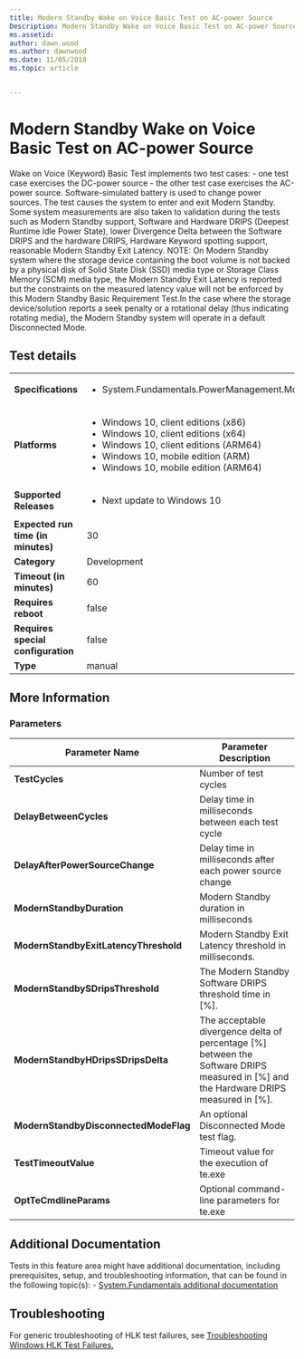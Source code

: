 ```yaml
---
title: Modern Standby Wake on Voice Basic Test on AC-power Source
Description: Modern Standby Wake on Voice Basic Test on AC-power Source
ms.assetid: 
author: dawn.wood
ms.author: dawnwood
ms.date: 11/05/2018
ms.topic: article


---
```


# Modern Standby Wake on Voice Basic Test on AC-power Source

Wake on Voice (Keyword) Basic Test implements two test cases:  - one test case exercises the DC-power source - the other test case exercises the AC-power source. Software-simulated battery is used to change power sources. The test causes the system to enter and exit Modern Standby. Some system measurements are also taken to validation during the tests such as Modern Standby support, Software and Hardware DRIPS (Deepest Runtime Idle Power State), lower Divergence Delta between the Software DRIPS and the hardware DRIPS, Hardware Keyword spotting support, reasonable Modern Standby Exit Latency.  NOTE: On Modern Standby system where the storage device containing the boot volume is not backed by a physical disk of Solid State Disk (SSD) media type or Storage Class Memory (SCM) media type, the Modern Standby Exit Latency is reported but the constraints on the measured latency value will not be enforced by this Modern Standby Basic Requirement Test.In the case where the storage device/solution reports a seek penalty or a rotational delay (thus indicating rotating media), the Modern Standby system will operate in a default Disconnected Mode.

## Test details

|||
|---|---|
| **Specifications**  | <ul><li>System.Fundamentals.PowerManagement.ModernStandby.WakeOnVoice</li></ul> |  
| **Platforms**   | <ul><li>Windows 10, client editions (x86)</li><li>Windows 10, client editions (x64)</li><li>Windows 10, client editions (ARM64)</li><li>Windows 10, mobile edition (ARM)</li><li>Windows 10, mobile edition (ARM64)</li></ul> |
| **Supported Releases** | <ul><li>Next update to Windows 10</li></ul> |
|**Expected run time (in minutes)**| 30 |
|**Category**| Development |
|**Timeout (in minutes)**| 60 |
|**Requires reboot**| false |
|**Requires special configuration**| false |
|**Type**| manual |

## More Information
### Parameters

| Parameter Name | Parameter Description |
| --- | --- |
| **TestCycles** | Number of test cycles |
| **DelayBetweenCycles** | Delay time in milliseconds between each test cycle |
| **DelayAfterPowerSourceChange** | Delay time in milliseconds after each power source change |
| **ModernStandbyDuration** | Modern Standby duration in milliseconds |
| **ModernStandbyExitLatencyThreshold** | Modern Standby Exit Latency threshold in milliseconds.  |
| **ModernStandbySDripsThreshold** | The Modern Standby Software DRIPS threshold time in [%].  |
| **ModernStandbyHDripsSDripsDelta** | The acceptable divergence delta of percentage [%] between the Software DRIPS measured in [%] and the Hardware DRIPS measured in [%]. |
| **ModernStandbyDisconnectedModeFlag** | An optional Disconnected Mode test flag. |
| **TestTimeoutValue** | Timeout value for the execution of te.exe |
| **OptTeCmdlineParams** | Optional command-line parameters for te.exe |


## Additional Documentation
Tests in this feature area might have additional documentation, including prerequisites, setup, and troubleshooting information, that can be found in the following topic(s): - [System.Fundamentals additional documentation](system-fundamentals-additional-documentation.md)



## Troubleshooting
For generic troubleshooting of HLK test failures, see [Troubleshooting Windows HLK Test Failures.](../user/troubleshooting-windows-hlk-test-failures.md)